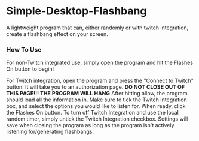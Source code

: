 # Simple-Desktop-Flashbang
A lightweight program that can, either randomly or with twitch integration, create a flashbang effect on your screen.

### How To Use
For non-Twitch integrated use, simply open the program and hit the Flashes On button to begin!

For Twitch integration, open the program and press the "Connect to Twitch" button. It will take you to an authorization page. 
**DO NOT CLOSE OUT OF THIS PAGE!!! THE PROGRAM WILL HANG**
After hitting allow, the program should load all the information in. Make sure to tick the Twitch Integration box, and select the options you would like to listen for. When ready, click the Flashes On button.
To turn off Twitch Integration and use the local random timer, simply untick the Twitch Integration checkbox.
Settings will save when closing the program as long as the program isn't actively listening for/generating flashbangs.